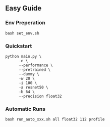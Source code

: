 ## Easy Guide

### Env Preperation
```
bash set_env.sh
```

### Quickstart
```
python main.py \
      -e \
      --performance \
      --pretrained \
      --dummy \
      -w 20 \
      -i 100 \
      -a resnet50 \
      -b 64 \
      --precision float32
```

### Automatic Runs
```
bash run_auto_xxx.sh all float32 112 profile
```
